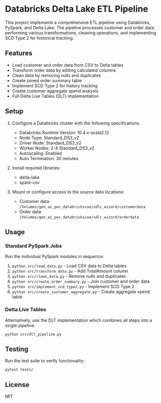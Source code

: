 # Databricks Delta Lake ETL Pipeline

This project implements a comprehensive ETL pipeline using Databricks, PySpark, and Delta Lake. The pipeline processes customer and order data, performing various transformations, cleaning operations, and implementing SCD Type 2 for historical tracking.

## Features

- Load customer and order data from CSV to Delta tables
- Transform order data by adding calculated columns
- Clean data by removing nulls and duplicates
- Create joined order summary table
- Implement SCD Type 2 for history tracking
- Create customer aggregate spend analysis
- Full Delta Live Tables (DLT) implementation

## Setup

1. Configure a Databricks cluster with the following specifications:
   - Databricks Runtime Version: 10.4.x-scala2.12
   - Node Type: Standard_DS3_v2
   - Driver Node: Standard_DS3_v2
   - Worker Nodes: 2-4 Standard_DS3_v2
   - Autoscaling: Enabled
   - Auto Termination: 30 minutes

2. Install required libraries:
   - delta-lake
   - spark-csv

3. Mount or configure access to the source data locations:
   - Customer data: `/Volumes/gen_ai_poc_databrickscoe/sdlc_wizard/customerdata`
   - Order data: `/Volumes/gen_ai_poc_databrickscoe/sdlc_wizard/orderdata`

## Usage

### Standard PySpark Jobs

Run the individual PySpark modules in sequence:

1. `python src/load_data.py` - Load CSV data to Delta tables
2. `python src/transform_data.py` - Add TotalAmount column
3. `python src/clean_data.py` - Remove nulls and duplicates
4. `python src/create_order_summary.py` - Join customer and order data
5. `python src/implement_scd_type2.py` - Implement SCD Type 2
6. `python src/create_customer_aggregate.py` - Create aggregate spend table

### Delta Live Tables

Alternatively, use the DLT implementation which combines all steps into a single pipeline:

```
python src/dlt_pipeline.py
```

## Testing

Run the test suite to verify functionality:

```
pytest tests/
```

## License

MIT